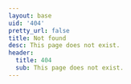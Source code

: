 ```yaml
---
layout: base
uid: '404'
pretty_url: false
title: Not found
desc: This page does not exist.
header:
  title: 404
  sub: This page does not exist.
---
```

